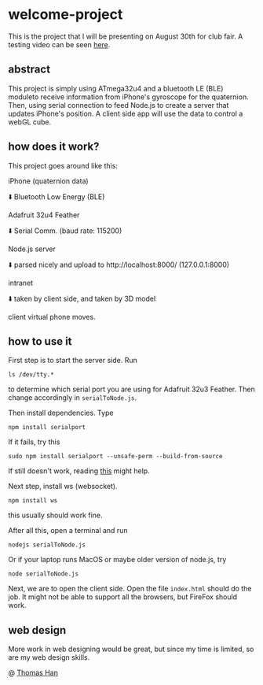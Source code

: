 # welcome-project

This is the project that I will be presenting on August 30th for club fair. A testing video can be seen <a href="https://youtu.be/_88heV2FmLk">here</a>.

## abstract

This project is simply using ATmega32u4 and a bluetooth LE (BLE) moduleto receive information from iPhone's gyroscope for the quaternion. Then, using serial connection to feed Node.js to create a server that updates iPhone's position. A client side app will use the data to control a webGL cube.

## how does it work?

This project goes around like this:

iPhone (quaternion data)

⬇️ Bluetooth Low Energy (BLE)

Adafruit 32u4 Feather

⬇️ Serial Comm. (baud rate: 115200)

Node.js server

⬇️ parsed nicely and upload to http://localhost:8000/ (127.0.0.1:8000)

intranet

⬇️ taken by client side, and taken by 3D model

client virtual phone moves.

## how to use it

First step is to start the server side. Run 
```{r}
ls /dev/tty.*
```
to determine which serial port you are using for Adafruit 32u3 Feather. Then change accordingly in ```serialToNode.js```.

Then install dependencies. Type
```{r}
npm install serialport
```
If it fails, try this
```{r}
sudo npm install serialport --unsafe-perm --build-from-source
```
If still doesn't work, reading <a href="https://www.npmjs.com/package/serialport">this</a> might help.

Next step, install ws (websocket).
```{r}
npm install ws
```
this usually should work fine.

After all this, open a terminal and run
```{r}
nodejs serialToNode.js
```
Or if your laptop runs MacOS or maybe older version of node.js, try
```{r}
node serialToNode.js
```

Next, we are to open the client side. Open the file ```index.html``` should do the job. It might not be able to support all the browsers, but FireFox should work.

## web design

More work in web designing would be great, but since my time is limited, so are my web design skills.

@ <a href="https://www.github.com/jiyuhan">Thomas Han</a>
